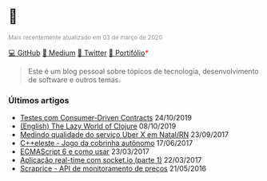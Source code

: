 # 🤠

<small style="color: #919191;">Mais recentemente atualizado em 03 de março de 2020</small>

[💻 GitHub](https://github.com/mrmorais) [📝 Medium](https://medium.com/@mrmorais) [🥚 Twitter](https://twitter.com/maradona_) [💼 Portifólio](/portifolio/index.html)<i style="color: red">*</i>

> Este é um blog pessoal sobre tópicos de tecnologia, desenvolvimento de software e outros temas.

### Últimos artigos
- [Testes com Consumer-Driven Contracts](/Testes-com-Consumer-Driven-Contracts) 24/10/2019
- [(English) The Lazy World of Clojure](/The-Lazy-World-of-Clojure) 08/10/2019
- [Medindo qualidade do serviço Uber X em Natal/RN](/Medindo-qualidade-do-servico-Uber-X-em-Natal-RN) 23/09/2017
- [C++eleste - Jogo da cobrinha autônomo](/C-eleste-Jogo-da-cobrinha-autonomo) 17/06/2017
- [ECMAScript 6 e como usar](/ecmascript-6-e-como-usar) 23/03/2017
- [Aplicação real-time com socket.io (parte 1)](/Aplicacao-real-time-com-socket-io-pt-1) 22/03/2017
- [Scraprice - API de monitoramento de preços](/Scraprice-API-de-monitoramento-de-precos) 21/05/2016
